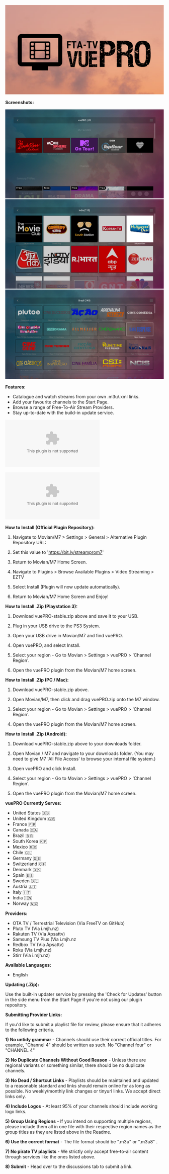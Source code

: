 ![vuePRO Logo](/logo.png)

**Screenshots:**

![vuePRO Logo](/Screenshots/1.png)
![vuePRO Logo](/Screenshots/2.png)
![vuePRO Logo](/Screenshots/3.png)

**Features:**
* Catalogue and watch streams from your own .m3u/.xml links.
* Add your favourite channels to the Start Page.
* Browse a range of Free-To-Air Stream Providers.
* Stay up-to-date with the build-in update service.


 ![Pre-Release .Zip Download (May Contain Bugs)](/vuepro_unstable.zip?raw=true)

 ![Latest Stable .Zip Download)](/vuepro_stable.zip?raw=true)


 **How to Install (Official Plugin Repository):**

1) Navigate to Movian/M7 > Settings > General > Alternative Plugin Repository URL:

2) Set this value to 'https://bit.ly/streamprom7'

3) Return to Movian/M7 Home Screen.

4) Navigate to Plugins > Browse Available Plugins > Video Streaming > EZTV

5) Select Install (Plugin will now update automatically).

6) Return to Movian/M7 Home Screen and Enjoy!


**How to Install .Zip (Playstation 3):**
1) Download vuePRO-stable.zip above and save it to your USB.

2) Plug in your USB drive to the PS3 System.

3) Open your USB drive in Movian/M7 and find vuePRO.

4) Open vuePRO, and select Install.

5) Select your region - Go to Movian > Settings > vuePRO > 'Channel Region'.

6) Open the vuePRO plugin from the Movian/M7 home screen.


**How to Install .Zip (PC / Mac):**
1) Download vuePRO-stable.zip above.

2) Open Movian/M7, then click and drag vuePRO.zip onto the M7 window.

5) Select your region - Go to Movian > Settings > vuePRO > 'Channel Region'.

6) Open the vuePRO plugin from the Movian/M7 home screen.


**How to Install .Zip (Android):**
1) Download vuePRO-stable.zip above to your downloads folder.

2) Open Movian / M7 and navigate to your downloads folder.
(You may need to give M7 'All File Access' to browse your internal file system.)

3) Open vuePRO and click Install.

4) Select your region - Go to Movian > Settings > vuePRO > 'Channel Region'.

5) Open the vuePRO plugin from the Movian/M7 home screen.



**vuePRO Currently Serves:**

* United States 🇺🇸
* United Kingdom 🇬🇧
* France 🇫🇷
* Canada 🇨🇦
* Brazil 🇧🇷
* South Korea 🇰🇷
* Mexico 🇲🇽
* Chile 🇨🇱
* Germany 🇩🇪
* Switzerland 🇨🇭
* Denmark 🇩🇰
* Spain 🇪🇸
* Sweden 🇸🇪
* Austria 🇦🇹
* Italy 🇮🇹
* India 🇮🇳
* Norway 🇳🇴


**Providers:**

* OTA TV / Terrestrial Television (Via FreeTV on GitHub)
* Pluto TV (Via i.mjh.nz)
* Rakuten TV (Via Apsattv)
* Samsung TV Plus (Via i.mjh.nz
* Redbox TV (Via Apsattv)
* Roku (Via i.mjh.nz)
* Stirr (Via i.mjh.nz)


**Available Languages:**

* English


**Updating (.Zip):**

Use the built-in updater service by pressing the 'Check for Updates' button in the side menu from the Start Page if you're not using our plugin repository. 


**Submitting Provider Links:**

If you'd like to submit a playlist file for review, please ensure that it adheres to the following criteria.

**1) No untidy grammar** - Channels should use their correct official titles. For example, "Channel 4" should be written as such. No "Channel four" or "CHANNEL 4"

**2) No Duplicate Channels Without Good Reason** - Unless there are regional variants or something similar, there should be no duplicate channels.

**3) No Dead / Shortcut Links** - Playlists should be maintained and updated to a reasonable standard and links should remain online for as long as possible. No weekly/monthly link changes or tinyurl links. We accept direct links only. 

**4) Include Logos** - At least 95% of your channels should include working logo links.

**5) Group Using Regions** - If you intend on supporting multiple regions, please include them all in one file with their respective region names as the group titles as they are listed above in the Readme.

**6) Use the correct format** - The file format should be ".m3u" or ".m3u8" .

**7) No pirate TV playlists** - We strictly only accept free-to-air content through services like the ones listed above.

**8) Submit** - Head over to the discussions tab to submit a link.